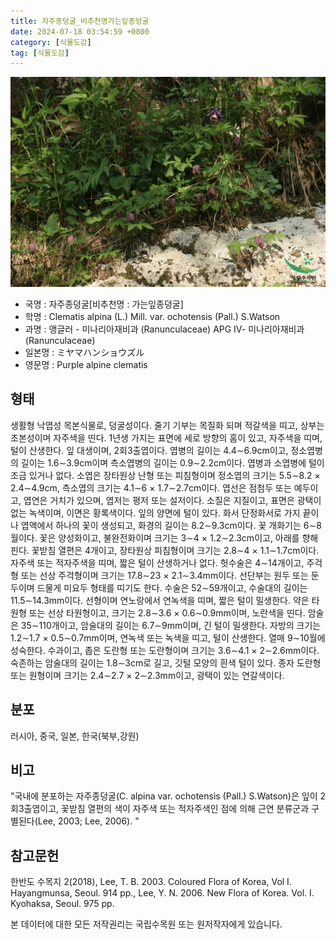 ```yaml
---
title: 자주종덩굴_비추천명가는잎종덩굴
date: 2024-07-18 03:54:59 +0800
category: [식물도감]
tag: [식물도감]
---
```




![자주종덩굴[비추천명 : 가는잎종덩굴]](/assets/img/fileUpload/plants/basic/Ranunculaceae/Clematis/6736/6736_1_th2.jpg)
- 국명 : 자주종덩굴[비추천명 : 가는잎종덩굴]
- 학명 : Clematis alpina (L.) Mill. var. ochotensis (Pall.) S.Watson
- 과명 : 앵글러 - 미나리아재비과 (Ranunculaceae) APG Ⅳ- 미나리아재비과 (Ranunculaceae)
- 일본명 : ミヤマハンショウズル
- 영문명 : Purple alpine clematis


## 형태
생활형 낙엽성 목본식물로, 덩굴성이다. 줄기 기부는 목질화 되며 적갈색을 띠고, 상부는 초본성이며 자주색을 띤다. 1년생 가지는 표면에 세로 방향의 홈이 있고, 자주색을 띠며, 털이 산생한다. 잎 대생이며, 2회3출엽이다. 엽병의 길이는 4.4∼6.9cm이고, 정소엽병의 길이는 1.6∼3.9cm이며 측소엽병의 길이는 0.9∼2.2cm이다. 엽병과 소엽병에 털이 조금 있거나 없다. 소엽은 장타원상 난형 또는 피침형이며 정소엽의 크기는 5.5∼8.2 × 2.4∼4.9cm, 측소엽의 크기는 4.1∼6 × 1.7∼2.7cm이다. 엽선은 점첨두 또는 예두이고, 엽연은 거치가 있으며, 엽저는 평저 또는 설저이다. 소질은 지질이고, 표면은 광택이 없는 녹색이며, 이면은 황록색이다. 잎의 양면에 털이 있다. 화서 단정화서로 가지 끝이나 엽액에서 하나의 꽃이 생성되고, 화경의 길이는 8.2∼9.3cm이다. 꽃 개화기는 6∼8월이다. 꽃은 양성화이고, 불완전화이며 크기는 3∼4 × 1.2∼2.3cm이고, 아래를 향해 핀다. 꽃받침 열편은 4개이고, 장타원상 피침형이며 크기는 2.8∼4 × 1.1∼1.7cm이다. 자주색 또는 적자주색을 띠며, 짧은 털이 산생하거나 없다. 헛수술은 4∼14개이고, 주걱형 또는 선상 주걱형이며 크기는 17.8∼23 × 2.1∼3.4mm이다. 선단부는 원두 또는 둔두이며 드물게 미요두 형태를 띠기도 한다. 수술은 52∼59개이고, 수술대의 길이는 11.5∼14.3mm이다. 선형이며 연노랑에서 연녹색을 띠며, 짧은 털이 밀생한다. 약은 타원형 또는 선상 타원형이고, 크기는 2.8∼3.6 × 0.6∼0.9mm이며, 노란색을 띤다. 암술은 35∼110개이고, 암술대의 길이는 6.7∼9mm이며, 긴 털이 밀생한다. 자방의 크기는 1.2∼1.7 × 0.5∼0.7mm이며, 연녹색 또는 녹색을 띠고, 털이 산생한다. 열매 9∼10월에 성숙한다. 수과이고, 좁은 도란형 또는 도란형이며 크기는 3.6∼4.1 × 2∼2.6mm이다. 숙존하는 암술대의 길이는 1.8∼3cm로 길고, 깃털 모양의 흰색 털이 있다. 종자 도란형 또는 원형이며 크기는 2.4∼2.7 × 2∼2.3mm이고, 광택이 있는 연갈색이다.
## 분포
 러시아, 중국, 일본, 한국(북부,강원)
## 비고
"국내에 분포하는 자주종덩굴(C. alpina var. ochotensis (Pall.) S.Watson)은 잎이 2회3출엽이고, 꽃받침 열편의 색이 자주색 또는 적자주색인 점에 의해 근연 분류군과 구별된다(Lee, 2003; Lee, 2006). "
## 참고문헌
한반도 수목지 2(2018), Lee, T. B. 2003. Coloured Flora of Korea, Vol I. Hayangmunsa, Seoul. 914 pp., Lee, Y. N. 2006. New Flora of Korea. Vol. I. Kyohaksa, Seoul. 975 pp.






본 데이터에 대한 모든 저작권리는 국립수목원 또는 원저작자에게 있습니다.
